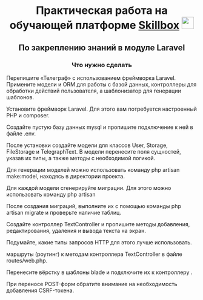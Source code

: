 <h1 align="center">Практическая работа на обучающей платформе <a href="https://skillbox.ru/" target="_blank">Skillbox</a> 
<img src="https://github.com/blackcater/blackcater/raw/main/images/Hi.gif" height="32"/></h1>
<h2 align="center">По закреплению знаний в модуле Laravel</h2>

<h3 align="center">Что нужно сделать</h3>

<p>Перепишите «Телеграф» с использованием фреймворка Laravel. Примените модели и ORM для работы с базой данных,
контроллеры для обработки действий пользователя, а шаблонизатор для генерации шаблонов.</p>

<p> Установите фреймворк Laravel. Для этого вам потребуется настроенный PHP и composer. 
</p>
<p> Создайте пустую базу данных mysql и пропишите подключение к ней в файле .env.</p>
<p> После установки создайте модели для классов User, Storage, FileStorage и TelegraphText. В модели перенесите поля сущностей,
указав их типы, а также методы с необходимой логикой.</p>
<p> Для генерации моделей можно использовать команду php artisan make:model, находясь в директории проекта. 
</p>
<p> Для каждой модели сгенерируйте миграции. Для этого можно использовать команду php artisan 
</p>
<p> После создания миграций, выполните их с помощью команды php artisan migrate и проверьте наличие таблиц.</p>
<p> Создайте контроллер TextController и пропишите методы добавления, редактирования, удаления и вывода текста на экран.</p>
<p> Подумайте, какие типы запросов HTTP для этого лучше использовать.</p>
<p> маршруты (роутинг) к методам контроллера TextController в файле routes/web.php.</p>
<p> Перенесите вёрстку в шаблоны blade и подключите их к контроллеру .</p>
<p>  При переносе POST-форм обратите внимание на необходимость добавления CSRF-токена.</p>

